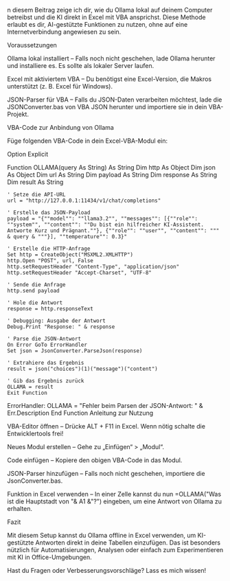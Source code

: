 n diesem Beitrag zeige ich dir, wie du Ollama lokal auf deinem Computer betreibst und die KI direkt in Excel mit VBA ansprichst. Diese Methode erlaubt es dir, AI-gestützte Funktionen zu nutzen, ohne auf eine Internetverbindung angewiesen zu sein.

Voraussetzungen

Ollama lokal installiert – Falls noch nicht geschehen, lade Ollama herunter und installiere es. Es sollte als lokaler Server laufen.

Excel mit aktiviertem VBA – Du benötigst eine Excel-Version, die Makros unterstützt (z. B. Excel für Windows).

JSON-Parser für VBA – Falls du JSON-Daten verarbeiten möchtest, lade die JSONConverter.bas von VBA JSON herunter und importiere sie in dein VBA-Projekt.

VBA-Code zur Anbindung von Ollama

Füge folgenden VBA-Code in dein Excel-VBA-Modul ein:

Option Explicit

Function OLLAMA(query As String) As String
    Dim http As Object
    Dim json As Object
    Dim url As String
    Dim payload As String
    Dim response As String
    Dim result As String
    
    ' Setze die API-URL
    url = "http://127.0.0.1:11434/v1/chat/completions"
    
    ' Erstelle das JSON-Payload
    payload = "{""model"": ""llama3.2"", ""messages"": [{""role"": ""system"", ""content"": ""Du bist ein hilfreicher KI-Assistent. Antworte Kurz und Prägnant.""}, {""role"": ""user"", ""content"": """ & query & """}], ""temperature"": 0.3}"
    
    ' Erstelle die HTTP-Anfrage
    Set http = CreateObject("MSXML2.XMLHTTP")
    http.Open "POST", url, False
    http.setRequestHeader "Content-Type", "application/json"
    http.setRequestHeader "Accept-Charset", "UTF-8"
    
    ' Sende die Anfrage
    http.send payload
    
    ' Hole die Antwort
    response = http.responseText
    
    ' Debugging: Ausgabe der Antwort
    Debug.Print "Response: " & response
    
    ' Parse die JSON-Antwort
    On Error GoTo ErrorHandler
    Set json = JsonConverter.ParseJson(response)
    
    ' Extrahiere das Ergebnis
    result = json("choices")(1)("message")("content")
    
    ' Gib das Ergebnis zurück
    OLLAMA = result
    Exit Function
    
ErrorHandler:
    OLLAMA = "Fehler beim Parsen der JSON-Antwort: " & Err.Description
End Function
Anleitung zur Nutzung

VBA-Editor öffnen – Drücke ALT + F11 in Excel. Wenn nötig schalte die Entwicklertools frei!

Neues Modul erstellen – Gehe zu „Einfügen“ > „Modul“.

Code einfügen – Kopiere den obigen VBA-Code in das Modul.

JSON-Parser hinzufügen – Falls noch nicht geschehen, importiere die JsonConverter.bas.

Funktion in Excel verwenden – In einer Zelle kannst du nun =OLLAMA("Was ist die Hauptstadt von "& A1 &"?") eingeben, um eine Antwort von Ollama zu erhalten.

Fazit

Mit diesem Setup kannst du Ollama offline in Excel verwenden, um KI-gestützte Antworten direkt in deine Tabellen einzufügen. Das ist besonders nützlich für Automatisierungen, Analysen oder einfach zum Experimentieren mit KI in Office-Umgebungen.

Hast du Fragen oder Verbesserungsvorschläge? Lass es mich wissen!
